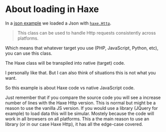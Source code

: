 # About loading in Haxe

In a [json example](../08json/about.md) we loaded a Json with [`haxe.Http`](http://api.haxe.org/haxe/Http.html).

> This class can be used to handle Http requests consistently across platforms.

Which means that whatever target you use (PHP, JavaScript, Python, etc), you can use this class.

The Haxe class will be transpiled into native (target) code.

I personally like that. But I can also think of situations this is not what you want.

So this example is about Haxe code vs native JavaScript code.

Just remember that if you compare the source code you will see a increase number of lines with the Haxe Http version. This is normal but might be a reason to use the vanilla JS version.
If you would use a library (JQuery for example) to load data this will be simular. Mostely because the code will work in all browsers on all platforms. This a the main reason to use an library (or in our case Haxe Http), it has all the edge-case covered.

